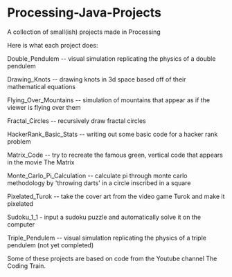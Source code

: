 # Processing-Java-Projects
A collection of small(ish) projects made in Processing

Here is what each project does:

Double_Pendulem -- visual simulation replicating the physics of a double pendulem

Drawing_Knots -- drawing knots in 3d space based off of their mathematical equations

Flying_Over_Mountains -- simulation of mountains that appear as if the viewer is flying over them

Fractal_Circles -- recursively draw fractal circles

HackerRank_Basic_Stats -- writing out some basic code for a hacker rank problem

Matrix_Code -- try to recreate the famous green, vertical code that appears in the movie The Matrix

Monte_Carlo_Pi_Calculation -- calculate pi through monte carlo methodology by 'throwing darts' in a circle inscribed in a square

Pixelated_Turok -- take the cover art from the video game Turok and make it pixelated

Sudoku_1_1 - input a sudoku puzzle and automatically solve it on the computer

Triple_Pendulem -- visual simulation replicating the physics of a triple pendulem (not yet completed)


Some of these projects are based on code from the Youtube channel The Coding Train.
